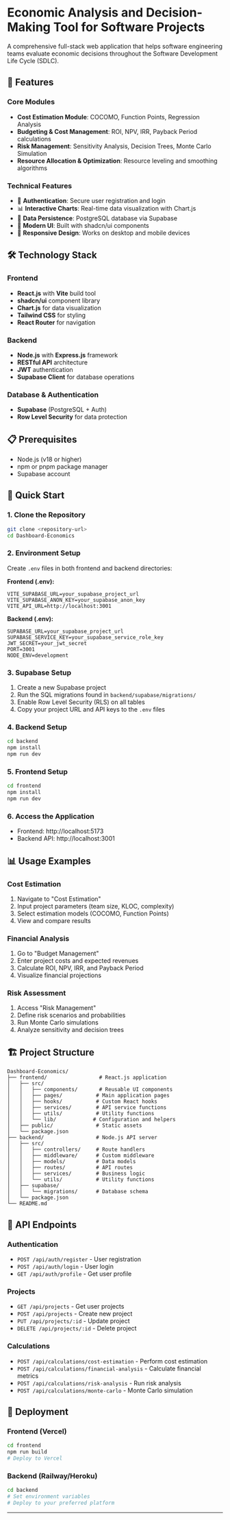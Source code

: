 # Economic Analysis and Decision-Making Tool for Software Projects

A comprehensive full-stack web application that helps software engineering teams evaluate economic decisions throughout the Software Development Life Cycle (SDLC).

## 🚀 Features

### Core Modules
- **Cost Estimation Module**: COCOMO, Function Points, Regression Analysis
- **Budgeting & Cost Management**: ROI, NPV, IRR, Payback Period calculations
- **Risk Management**: Sensitivity Analysis, Decision Trees, Monte Carlo Simulation
- **Resource Allocation & Optimization**: Resource leveling and smoothing algorithms

### Technical Features
- 🔐 **Authentication**: Secure user registration and login
- 📊 **Interactive Charts**: Real-time data visualization with Chart.js
- 💾 **Data Persistence**: PostgreSQL database via Supabase
- 🎨 **Modern UI**: Built with shadcn/ui components
- 📱 **Responsive Design**: Works on desktop and mobile devices

## 🛠 Technology Stack

### Frontend
- **React.js** with **Vite** build tool
- **shadcn/ui** component library
- **Chart.js** for data visualization
- **Tailwind CSS** for styling
- **React Router** for navigation

### Backend
- **Node.js** with **Express.js** framework
- **RESTful API** architecture
- **JWT** authentication
- **Supabase Client** for database operations

### Database & Authentication
- **Supabase** (PostgreSQL + Auth)
- **Row Level Security** for data protection

## 📋 Prerequisites

- Node.js (v18 or higher)
- npm or pnpm package manager
- Supabase account

## 🚀 Quick Start

### 1. Clone the Repository
```bash
git clone <repository-url>
cd Dashboard-Economics
```

### 2. Environment Setup

Create `.env` files in both frontend and backend directories:

**Frontend (.env):**
```env
VITE_SUPABASE_URL=your_supabase_project_url
VITE_SUPABASE_ANON_KEY=your_supabase_anon_key
VITE_API_URL=http://localhost:3001
```

**Backend (.env):**
```env
SUPABASE_URL=your_supabase_project_url
SUPABASE_SERVICE_KEY=your_supabase_service_role_key
JWT_SECRET=your_jwt_secret
PORT=3001
NODE_ENV=development
```

### 3. Supabase Setup

1. Create a new Supabase project
2. Run the SQL migrations found in `backend/supabase/migrations/`
3. Enable Row Level Security (RLS) on all tables
4. Copy your project URL and API keys to the `.env` files

### 4. Backend Setup
```bash
cd backend
npm install
npm run dev
```

### 5. Frontend Setup
```bash
cd frontend
npm install
npm run dev
```

### 6. Access the Application
- Frontend: http://localhost:5173
- Backend API: http://localhost:3001

## 📊 Usage Examples

### Cost Estimation
1. Navigate to "Cost Estimation"
2. Input project parameters (team size, KLOC, complexity)
3. Select estimation models (COCOMO, Function Points)
4. View and compare results

### Financial Analysis
1. Go to "Budget Management"
2. Enter project costs and expected revenues
3. Calculate ROI, NPV, IRR, and Payback Period
4. Visualize financial projections

### Risk Assessment
1. Access "Risk Management"
2. Define risk scenarios and probabilities
3. Run Monte Carlo simulations
4. Analyze sensitivity and decision trees

## 🏗 Project Structure

```
Dashboard-Economics/
├── frontend/                 # React.js application
│   ├── src/
│   │   ├── components/       # Reusable UI components
│   │   ├── pages/           # Main application pages
│   │   ├── hooks/           # Custom React hooks
│   │   ├── services/        # API service functions
│   │   ├── utils/           # Utility functions
│   │   └── lib/            # Configuration and helpers
│   ├── public/              # Static assets
│   └── package.json
├── backend/                 # Node.js API server
│   ├── src/
│   │   ├── controllers/     # Route handlers
│   │   ├── middleware/      # Custom middleware
│   │   ├── models/          # Data models
│   │   ├── routes/          # API routes
│   │   ├── services/        # Business logic
│   │   └── utils/           # Utility functions
│   ├── supabase/
│   │   └── migrations/      # Database schema
│   └── package.json
└── README.md
```

## 🔧 API Endpoints

### Authentication
- `POST /api/auth/register` - User registration
- `POST /api/auth/login` - User login
- `GET /api/auth/profile` - Get user profile

### Projects
- `GET /api/projects` - Get user projects
- `POST /api/projects` - Create new project
- `PUT /api/projects/:id` - Update project
- `DELETE /api/projects/:id` - Delete project

### Calculations
- `POST /api/calculations/cost-estimation` - Perform cost estimation
- `POST /api/calculations/financial-analysis` - Calculate financial metrics
- `POST /api/calculations/risk-analysis` - Run risk analysis
- `POST /api/calculations/monte-carlo` - Monte Carlo simulation

## 🚢 Deployment

### Frontend (Vercel)
```bash
cd frontend
npm run build
# Deploy to Vercel
```

### Backend (Railway/Heroku)
```bash
cd backend
# Set environment variables
# Deploy to your preferred platform
```

---
